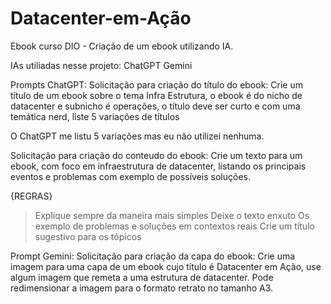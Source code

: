 # Datacenter-em-Ação
Ebook curso DIO - Criação de um ebook utilizando IA.

IAs utiliadas nesse projeto:
ChatGPT
Gemini

Prompts ChatGPT:
Solicitação para criação do título do ebook: 
Crie um título de um ebook sobre o tema Infra Estrutura, o ebook é do nicho de datacenter e subnicho é operações, o título deve ser curto e com uma temática nerd, liste 5 variações de títulos

O ChatGPT me listu 5 variações mas eu não utilizei nenhuma.

Solicitação para criação do conteudo do ebook:
Crie um texto para um ebook, com foco em infraestrutura de datacenter, listando os principais eventos e problemas com exemplo de possíveis soluções.

{REGRAS}
> Explique sempre da maneira mais simples
> Deixe o texto enxuto
> Os exemplo de problemas e soluções em contextos reais
> Crie um título sugestivo para os tópicos

Prompt Gemini:
Solicitação para criação da capa do ebook:
Crie uma imagem para uma capa de um ebook cujo título é Datacenter em Ação, use algum imagem que remeta a uma estrutura de datacenter.
Pode redimensionar a imagem para o formato retrato no tamanho A3.




